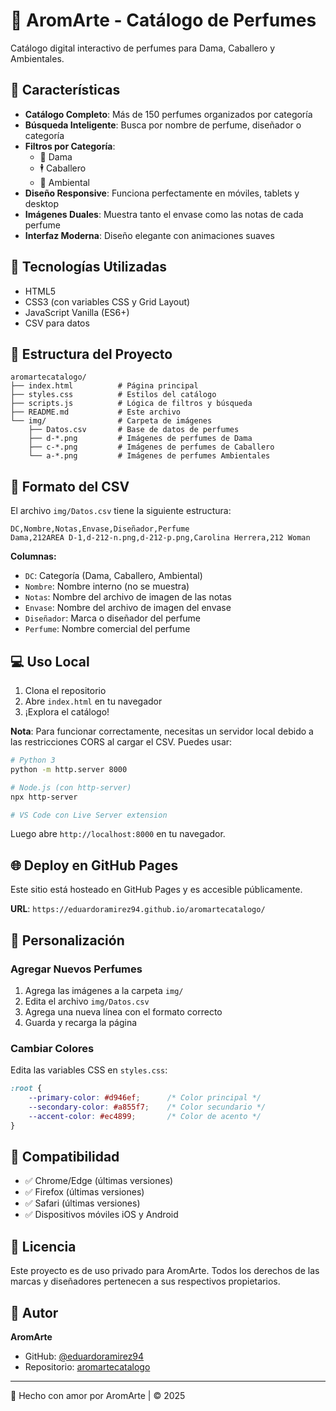 # 🌸 AromArte - Catálogo de Perfumes

Catálogo digital interactivo de perfumes para Dama, Caballero y Ambientales.

## 🎯 Características

- **Catálogo Completo**: Más de 150 perfumes organizados por categoría
- **Búsqueda Inteligente**: Busca por nombre de perfume, diseñador o categoría
- **Filtros por Categoría**: 
  - 👗 Dama
  - 🕴️ Caballero
  - 🌿 Ambiental
- **Diseño Responsive**: Funciona perfectamente en móviles, tablets y desktop
- **Imágenes Duales**: Muestra tanto el envase como las notas de cada perfume
- **Interfaz Moderna**: Diseño elegante con animaciones suaves

## 🚀 Tecnologías Utilizadas

- HTML5
- CSS3 (con variables CSS y Grid Layout)
- JavaScript Vanilla (ES6+)
- CSV para datos

## 📁 Estructura del Proyecto

```
aromartecatalogo/
├── index.html          # Página principal
├── styles.css          # Estilos del catálogo
├── scripts.js          # Lógica de filtros y búsqueda
├── README.md           # Este archivo
└── img/                # Carpeta de imágenes
    ├── Datos.csv       # Base de datos de perfumes
    ├── d-*.png         # Imágenes de perfumes de Dama
    ├── c-*.png         # Imágenes de perfumes de Caballero
    └── a-*.png         # Imágenes de perfumes Ambientales
```

## 🎨 Formato del CSV

El archivo `img/Datos.csv` tiene la siguiente estructura:

```csv
DC,Nombre,Notas,Envase,Diseñador,Perfume
Dama,212AREA D-1,d-212-n.png,d-212-p.png,Carolina Herrera,212 Woman
```

**Columnas:**
- `DC`: Categoría (Dama, Caballero, Ambiental)
- `Nombre`: Nombre interno (no se muestra)
- `Notas`: Nombre del archivo de imagen de las notas
- `Envase`: Nombre del archivo de imagen del envase
- `Diseñador`: Marca o diseñador del perfume
- `Perfume`: Nombre comercial del perfume

## 💻 Uso Local

1. Clona el repositorio
2. Abre `index.html` en tu navegador
3. ¡Explora el catálogo!

**Nota**: Para funcionar correctamente, necesitas un servidor local debido a las restricciones CORS al cargar el CSV. Puedes usar:

```bash
# Python 3
python -m http.server 8000

# Node.js (con http-server)
npx http-server

# VS Code con Live Server extension
```

Luego abre `http://localhost:8000` en tu navegador.

## 🌐 Deploy en GitHub Pages

Este sitio está hosteado en GitHub Pages y es accesible públicamente.

**URL**: `https://eduardoramirez94.github.io/aromartecatalogo/`

## 🔧 Personalización

### Agregar Nuevos Perfumes

1. Agrega las imágenes a la carpeta `img/`
2. Edita el archivo `img/Datos.csv`
3. Agrega una nueva línea con el formato correcto
4. Guarda y recarga la página

### Cambiar Colores

Edita las variables CSS en `styles.css`:

```css
:root {
    --primary-color: #d946ef;      /* Color principal */
    --secondary-color: #a855f7;    /* Color secundario */
    --accent-color: #ec4899;       /* Color de acento */
}
```

## 📱 Compatibilidad

- ✅ Chrome/Edge (últimas versiones)
- ✅ Firefox (últimas versiones)
- ✅ Safari (últimas versiones)
- ✅ Dispositivos móviles iOS y Android

## 📄 Licencia

Este proyecto es de uso privado para AromArte. Todos los derechos de las marcas y diseñadores pertenecen a sus respectivos propietarios.

## 👤 Autor

**AromArte**
- GitHub: [@eduardoramirez94](https://github.com/eduardoramirez94)
- Repositorio: [aromartecatalogo](https://github.com/eduardoramirez94/aromartecatalogo)

---

💜 Hecho con amor por AromArte | © 2025
